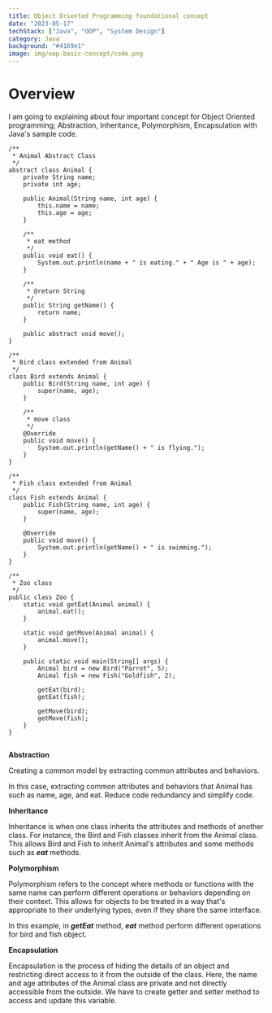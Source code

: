 ```yaml
---
title: Object Oriented Programming foundational concept
date: "2023-05-17"
techStack: ["Java", "OOP", "System Design"]
category: Java
background: "#4169e1"
image: img/oop-basic-concept/code.png
---
```


# Overview

I am going to explaining about four important concept for Object Oriented programming; Abstraction, Inheritance, Polymorphism, Encapsulation with Java's sample code.

```java: Animal.java
/**
 * Animal Abstract Class
 */
abstract class Animal {
    private String name;
    private int age;

    public Animal(String name, int age) {
        this.name = name;
        this.age = age;
    }

    /**
     * eat method
     */
    public void eat() {
        System.out.println(name + " is eating." + " Age is " + age);
    }

    /**
     * @return String
     */
    public String getName() {
        return name;
    }

    public abstract void move();
}

/**
 * Bird class extended from Animal
 */
class Bird extends Animal {
    public Bird(String name, int age) {
        super(name, age);
    }

    /**
     * move class
     */
    @Override
    public void move() {
        System.out.println(getName() + " is flying.");
    }
}

/**
 * Fish class extended from Animal
 */
class Fish extends Animal {
    public Fish(String name, int age) {
        super(name, age);
    }

    @Override
    public void move() {
        System.out.println(getName() + " is swimming.");
    }
}

/**
 * Zoo class
 */
public class Zoo {
    static void getEat(Animal animal) {
        animal.eat();
    }

    static void getMove(Animal animal) {
        animal.move();
    }

    public static void main(String[] args) {
        Animal bird = new Bird("Parrot", 5);
        Animal fish = new Fish("Goldfish", 2);

        getEat(bird);
        getEat(fish);

        getMove(bird);
        getMove(fish);
    }
}


```

**Abstraction**

Creating a common model by extracting common attributes and behaviors.

In this case, extracting common attributes and behaviors that Animal has such as name, age, and eat. Reduce code redundancy and simplify code.

**Inheritance**

Inheritance is when one class inherits the attributes and methods of another class. For instance, the Bird and Fish classes inherit from the Animal class. This allows Bird and Fish to inherit Animal's attributes and some methods such as <em>**eat**</em> methods.

**Polymorphism**

Polymorphism refers to the concept where methods or functions with the same name can perform different operations or behaviors depending on their context. This allows for objects to be treated in a way that's appropriate to their underlying types, even if they share the same interface.

In this example, in <em>**getEat**</em> method, <em>**eat**</em> method perform different operations for bird and fish object.

**Encapsulation**

Encapsulation is the process of hiding the details of an object and restricting direct access to it from the outside of the class. Here, the name and age attributes of the Animal class are private and not directly accessible from the outside. We have to create getter and setter method to access and update this variable.
